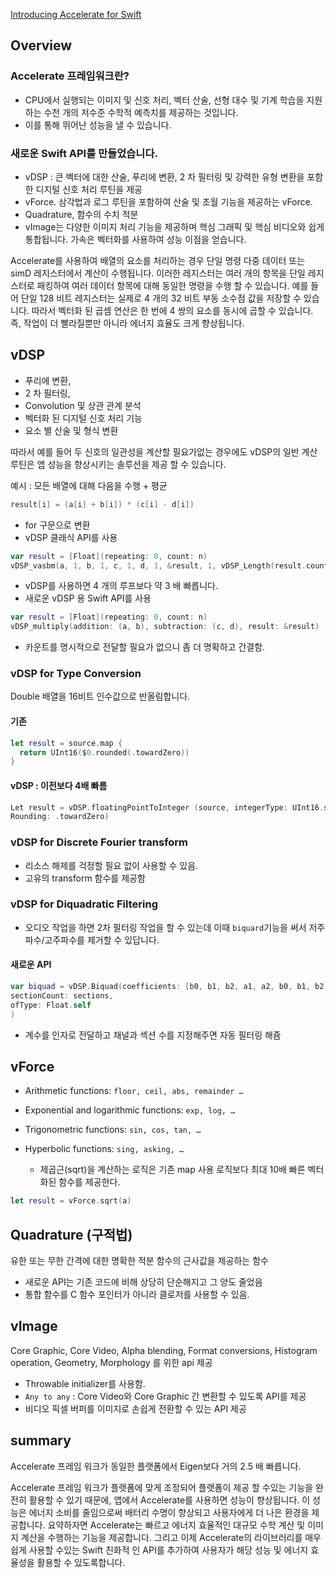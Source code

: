 [Introducing Accelerate for Swift](https://developer.apple.com/videos/play/wwdc2019/718/?time=276)

## Overview

### Accelerate 프레임워크란?
- CPU에서 실행되는 이미지 및 신호 처리, 벡터 산술, 선형 대수 및 기계 학습을 지원하는 수천 개의 저수준 수학적 예측치를 제공하는 것입니다.
- 이를 통해 뛰어난 성능을 낼 수 있습니다.

### 새로운 Swift API를 만들었습니다.
- vDSP : 큰 벡터에 대한 산술, 푸리에 변환, 2 차 필터링 및 강력한 유형 변환을 포함한 디지털 신호 처리 루틴을 제공
- vForce. 삼각법과 로그 루틴을 포함하여 산술 및 초월 기능을 제공하는 vForce. 
- Quadrature,  함수의 수치 적분
- vImage는 다양한 이미지 처리 기능을 제공하며 핵심 그래픽 및 핵심 비디오와 쉽게 통합됩니다. 가속은 벡터화를 사용하여 성능 이점을 얻습니다.

 Accelerate를 사용하여 배열의 요소를 처리하는 경우 단일 명령 다중 데이터 또는 simD 레지스터에서 계산이 수행됩니다. 이러한 레지스터는 여러 개의 항목을 단일 레지스터로 패킹하여 여러 데이터 항목에 대해 동일한 명령을 수행 할 수 있습니다. 예를 들어 단일 128 비트 레지스터는 실제로 4 개의 32 비트 부동 소수점 값을 저장할 수 있습니다. 따라서 벡터화 된 곱셈 연산은 한 번에 4 쌍의 요소를 동시에 곱할 수 있습니다. 즉, 작업이 더 빨라질뿐만 아니라 에너지 효율도 크게 향상됩니다.

## vDSP
- 푸리에 변환, 
- 2 차 필터링, 
- Convolution 및 상관 관계 분석
- 벡터화 된 디지털 신호 처리 기능
- 요소 별 산술 및 형식 변환

 따라서 예를 들어 두 신호의 일관성을 계산할 필요가없는 경우에도 vDSP의 일반 계산 루틴은 앱 성능을 향상시키는 솔루션을 제공 할 수 있습니다.

예시 : 모든 배열에 대해 다음을 수행 + 평균
```swift
result[i] = (a[i] + b[i]) * (c[i] - d[i])
```

* for 구문으로 변환
* vDSP 클래식 API를 사용
```swift
var result = [Float](repeating: 0, count: n)
vDSP_vasbm(a, 1, b, 1, c, 1, d, 1, &result, 1, vDSP_Length(result.count))
```
  * vDSP를 사용하면 4 개의 루프보다 약 3 배 빠릅니다.
* 새로운 vDSP 용 Swift API를 사용
```swift
var result = [Float](repeating: 0, count: n)
vDSP_multiply(addition: (a, b), subtraction: (c, d), result: &result)
```
  * 카운트를 명시적으로 전달할 필요가 없으니 좀 더 명확하고 간결함.

### vDSP for Type Conversion
Double 배열을 16비트 인수값으로 반올림합니다.
#### 기존
```swift
let result = source.map {
  return UInt16($0.rounded(.towardZero))
}
```
#### vDSP : 이전보다 4배 빠름
```swift
Let result = vDSP.floatingPointToInteger (source, integerType: UInt16.self,
Rounding: .towardZero)
```


### vDSP for Discrete Fourier transform
- 리소스 해제를 걱정할 필요 없이 사용할 수 있음.
- 고유의 transform 함수를 제공함

### vDSP for Diquadratic Filtering
  - 오디오 작업을 하면 2차 필터링 작업을 할 수 있는데 이때 `biquard`기능을 써서 저주파수/고주파수를 제거할 수 있답니다.
#### 새로운 API
```swift
var biquad = vDSP.Biquad(coefficients: [b0, b1, b2, a1, a2, b0, b1, b2, a1, a2], channelCount: channelCount,
sectionCount: sections,
ofType: Float.self
)
```
  - 계수를 인자로 전달하고 채널과 섹션 수를 지정해주면 자동 필터링 해쥼

## vForce

* Arithmetic functions: `floor, ceil, abs, remainder …`
* Exponential and logarithmic functions: `exp, log, …`
* Trigonometric functions: `sin, cos, tan, …`
* Hyperbolic functions: `sing, asking, …`

  - 제곱근(sqrt)을 계산하는 로직은 기존 map 사용 로직보다 최대 10배 빠른 벡터화된 함수를 제공한다.
```swift
let result = vForce.sqrt(a)
```

## Quadrature (구적법)
유한 또는 무한 간격에 대한 명확한 적분 함수의 근사값을 제공하는 함수

* 새로운 API는 기존 코드에 비해 상당히 단순해지고 그 양도 줄었음
* 통합 함수를 C 함수 포인터가 아니라 클로저를 사용할 수 있음.

## vImage
Core Graphic, Core Video, Alpha blending, Format conversions, Histogram operation, Geometry, Morphology 를 위한 api 제공

 - Throwable initializer를 사용함.
 - `Any to any` : Core Video와 Core Graphic 간 변환할 수 있도록 API를 제공
- 비디오 픽셀 버퍼를 이미지로 손쉽게 전환할 수 있는 API 제공


## summary

Accelerate 프레임 워크가 동일한 플랫폼에서 Eigen보다 거의 2.5 배 빠릅니다.

Accelerate 프레임 워크가 플랫폼에 맞게 조정되어 플랫폼이 제공 할 수있는 기능을 완전히 활용할 수 있기 때문에, 앱에서 Accelerate를 사용하면 성능이 향상됩니다. 이 성능은 에너지 소비를 줄임으로써 배터리 수명이 향상되고 사용자에게 더 나은 환경을 제공합니다. 요약하자면 Accelerate는 빠르고 에너지 효율적인 대규모 수학 계산 및 이미지 계산을 수행하는 기능을 제공합니다. 그리고 이제 Accelerate의 라이브러리를 매우 쉽게 사용할 수있는 Swift 친화적 인 API를 추가하여 사용자가 해당 성능 및 에너지 효율성을 활용할 수 있도록합니다. 




